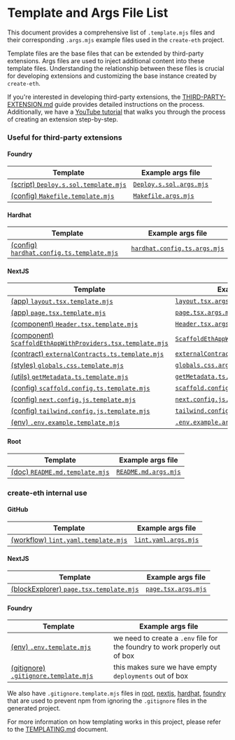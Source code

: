 # Template and Args File List

This document provides a comprehensive list of `.template.mjs` files and their corresponding `.args.mjs` example files used in the `create-eth` project.

Template files are the base files that can be extended by third-party extensions. Args files are used to inject additional content into these template files. Understanding the relationship between these files is crucial for developing extensions and customizing the base instance created by `create-eth`.

If you're interested in developing third-party extensions, the [THIRD-PARTY-EXTENSION.md](./THIRD-PARTY-EXTENSION.md) guide provides detailed instructions on the process. Additionally, we have a [YouTube tutorial](https://www.youtube.com/watch?v=XQCv533XGZk) that walks you through the process of creating an extension step-by-step.

### Useful for third-party extensions

#### Foundry

| Template                                                                                                                                                                             | Example args file                                                                                                                                          |
| ------------------------------------------------------------------------------------------------------------------------------------------------------------------------------------ | ---------------------------------------------------------------------------------------------------------------------------------------------------------- |
| [(script) `Deploy.s.sol.template.mjs`](https://github.com/scaffold-eth/create-eth/blob/main/templates/solidity-frameworks/foundry/packages/foundry/script/Deploy.s.sol.template.mjs) | [`Deploy.s.sol.args.mjs`](https://github.com/scaffold-eth/create-eth-extensions/blob/example-init/extension/packages/foundry/script/Deploy.s.sol.args.mjs) |
| [(config) `Makefile.template.mjs`](https://github.com/scaffold-eth/create-eth/blob/main/templates/solidity-frameworks/foundry/packages/foundry/Makefile.template.mjs)                | [`Makefile.args.mjs`](https://github.com/scaffold-eth/create-eth-extensions/blob/example-init/extension/packages/foundry/Makefile.args.mjs)                |

#### Hardhat

| Template                                                                                                                                                                                | Example args file                                                                                                                                             |
| --------------------------------------------------------------------------------------------------------------------------------------------------------------------------------------- | ------------------------------------------------------------------------------------------------------------------------------------------------------------- |
| [(config) `hardhat.config.ts.template.mjs`](https://github.com/scaffold-eth/create-eth/blob/main/templates/solidity-frameworks/hardhat/packages/hardhat/hardhat.config.ts.template.mjs) | [`hardhat.config.ts.args.mjs`](https://github.com/scaffold-eth/create-eth-extensions/blob/example-init/extension/packages/hardhat/hardhat.config.ts.args.mjs) |

#### NextJS

| Template                                                                                                                                                                                                  | Example args file                                                                                                                                                                                   |
| --------------------------------------------------------------------------------------------------------------------------------------------------------------------------------------------------------- | --------------------------------------------------------------------------------------------------------------------------------------------------------------------------------------------------- |
| [(app) `layout.tsx.template.mjs`](https://github.com/scaffold-eth/create-eth/blob/main/templates/base/packages/nextjs/app/layout.tsx.template.mjs)                                                        | [`layout.tsx.args.mjs`](https://github.com/scaffold-eth/create-eth-extensions/blob/example-init/extension/packages/nextjs/app/layout.tsx.args.mjs)                                                  |
| [(app) `page.tsx.template.mjs`](https://github.com/scaffold-eth/create-eth/blob/main/templates/base/packages/nextjs/app/page.tsx.template.mjs)                                                            | [`page.tsx.args.mjs`](https://github.com/scaffold-eth/create-eth-extensions/blob/example-init/extension/packages/nextjs/app/page.tsx.args.mjs)                                                      |
| [(component) `Header.tsx.template.mjs`](https://github.com/scaffold-eth/create-eth/blob/main/templates/base/packages/nextjs/components/Header.tsx.template.mjs)                                           | [`Header.tsx.args.mjs`](https://github.com/scaffold-eth/create-eth-extensions/blob/example-init/extension/packages/nextjs/components/Header.tsx.args.mjs)                                           |
| [(component) `ScaffoldEthAppWithProviders.tsx.template.mjs`](https://github.com/scaffold-eth/create-eth/blob/main/templates/base/packages/nextjs/components/ScaffoldEthAppWithProviders.tsx.template.mjs) | [`ScaffoldEthAppWithProviders.tsx.args.mjs`](https://github.com/scaffold-eth/create-eth-extensions/blob/example-init/extension/packages/nextjs/components/ScaffoldEthAppWithProviders.tsx.args.mjs) |
| [(contract) `externalContracts.ts.template.mjs`](https://github.com/scaffold-eth/create-eth/blob/main/templates/base/packages/nextjs/contracts/externalContracts.ts.template.mjs)                         | [`externalContracts.ts.args.mjs`](https://github.com/scaffold-eth/create-eth-extensions/blob/example-init/extension/packages/nextjs/contracts/externalContracts.ts.args.mjs)                        |
| [(styles) `globals.css.template.mjs`](https://github.com/scaffold-eth/create-eth/blob/main/templates/base/packages/nextjs/styles/globals.css.template.mjs)                                                | [`globals.css.args.mjs`](https://github.com/scaffold-eth/create-eth-extensions/blob/example-init/extension/packages/nextjs/styles/globals.css.args.mjs)                                             |
| [(utils) `getMetadata.ts.template.mjs`](https://github.com/scaffold-eth/create-eth/blob/main/templates/base/packages/nextjs/utils/scaffold-eth/getMetadata.ts.template.mjs)                               | [`getMetadata.ts.args.mjs`](https://github.com/scaffold-eth/create-eth-extensions/blob/example-init/extension/packages/nextjs/utils/scaffold-eth/getMetadata.ts.args.mjs)                           |
| [(config) `scaffold.config.ts.template.mjs`](https://github.com/scaffold-eth/create-eth/blob/main/templates/base/packages/nextjs/scaffold.config.ts.template.mjs)                                         | [`scaffold.config.ts.args.mjs`](https://github.com/scaffold-eth/create-eth-extensions/blob/example-init/extension/packages/nextjs/scaffold.config.ts.args.mjs)                                      |
| [(config) `next.config.js.template.mjs`](https://github.com/scaffold-eth/create-eth/blob/main/templates/base/packages/nextjs/next.config.js.template.mjs)                                                 | [`next.config.js.args.mjs`](https://github.com/scaffold-eth/create-eth-extensions/blob/example-init/extension/packages/nextjs/next.config.js.args.mjs)                                              |
| [(config) `tailwind.config.js.template.mjs`](https://github.com/scaffold-eth/create-eth/blob/main/templates/base/packages/nextjs/tailwind.config.js.template.mjs)                                         | [`tailwind.config.js.args.mjs`](https://github.com/scaffold-eth/create-eth-extensions/blob/example-init/extension/packages/nextjs/tailwind.config.js.args.mjs)                                      |
| [(env) `.env.example.template.mjs`](https://github.com/scaffold-eth/create-eth/blob/main/templates/base/packages/nextjs/.env.example.template.mjs)                                                        | [`.env.example.args.mjs`](https://github.com/scaffold-eth/create-eth-extensions/blob/example-init/extension/packages/nextjs/.env.example.args.mjs)                                                  |

#### Root

| Template                                                                                                                     | Example args file                                                                                                            |
| ---------------------------------------------------------------------------------------------------------------------------- | ---------------------------------------------------------------------------------------------------------------------------- |
| [(doc) `README.md.template.mjs`](https://github.com/scaffold-eth/create-eth/blob/main/templates/base/README.md.template.mjs) | [`README.md.args.mjs`](https://github.com/scaffold-eth/create-eth-extensions/blob/example-init/extension/README.md.args.mjs) |

### create-eth internal use

#### GitHub

| Template                                                                                                                                            | Example args file                                                                                                                                       |
| --------------------------------------------------------------------------------------------------------------------------------------------------- | ------------------------------------------------------------------------------------------------------------------------------------------------------- |
| [(workflow) `lint.yaml.template.mjs`](https://github.com/scaffold-eth/create-eth/blob/main/templates/base/.github/workflows/lint.yaml.template.mjs) | [`lint.yaml.args.mjs`](https://github.com/scaffold-eth/create-eth/blob/main/templates/solidity-frameworks/hardhat/.github/workflows/lint.yaml.args.mjs) |

#### NextJS

| Template                                                                                                                                                                                 | Example args file                                                                                                                                                                       |
| ---------------------------------------------------------------------------------------------------------------------------------------------------------------------------------------- | --------------------------------------------------------------------------------------------------------------------------------------------------------------------------------------- |
| [(blockExplorer) `page.tsx.template.mjs`](https://github.com/scaffold-eth/create-eth/blob/main/templates/base/packages/nextjs/app/blockexplorer/address/[address]/page.tsx.template.mjs) | [`page.tsx.args.mjs`](https://github.com/scaffold-eth/create-eth/blob/main/templates/solidity-frameworks/hardhat/packages/nextjs/app/blockexplorer/address/[address]/page.tsx.args.mjs) |

#### Foundry

| Template                                                                                                                                                                                 | Example args file                                                           |
| ---------------------------------------------------------------------------------------------------------------------------------------------------------------------------------------- | --------------------------------------------------------------------------- |
| [(env) `.env.template.mjs`](https://github.com/scaffold-eth/create-eth/blob/main/templates/solidity-frameworks/foundry/packages/foundry/.env.template.mjs)                               | we need to create a `.env` file for the foundry to work properly out of box |
| [(gitignore) `.gitignore.template.mjs`](https://github.com/scaffold-eth/create-eth/blob/main/templates/solidity-frameworks/foundry/packages/foundry/deployments/.gitignore.template.mjs) | this makes sure we have empty `deployments` out of box                      |

We also have `.gitignore.template.mjs` files in [root](https://github.com/scaffold-eth/create-eth/blob/main/templates/base/.gitignore.template.mjs), [nextjs](https://github.com/scaffold-eth/create-eth/blob/main/templates/base/packages/nextjs/.gitignore.template.mjs), [hardhat](https://github.com/scaffold-eth/create-eth/blob/main/templates/solidity-frameworks/hardhat/packages/hardhat/.gitignore.template.mjs), [foundry](https://github.com/scaffold-eth/create-eth/blob/main/templates/solidity-frameworks/foundry/packages/foundry/.env.template.mjs) that are used to prevent npm from ignoring the `.gitignore` files in the generated project.

For more information on how templating works in this project, please refer to the [TEMPLATING.md](./TEMPLATING.md) document.
